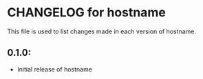 # CHANGELOG for hostname

This file is used to list changes made in each version of hostname.

## 0.1.0:

* Initial release of hostname
